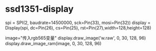# ssd1351-display


spi = SPI(2, baudrate=14500000, sck=Pin(33), mosi=Pin(32))
display = Display(spi, dc=Pin(26), cs=Pin(25), rst=Pin(27),width=128,height=128)

image="传入rgb565变量"
display.draw_image('w.raw', 0, 30, 128, 96)
display.draw_image_ram(image, 0, 30, 128, 96)
